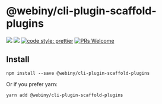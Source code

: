 # @webiny/cli-plugin-scaffold-plugins
[![](https://img.shields.io/npm/dw/@webiny/cli-plugin-scaffold-plugins.svg)](https://www.npmjs.com/package/@webiny/cli-plugin-scaffold-plugins)
[![](https://img.shields.io/npm/v/@webiny/cli-plugin-scaffold-plugins.svg)](https://www.npmjs.com/package/@webiny/cli-plugin-scaffold-plugins)
[![code style: prettier](https://img.shields.io/badge/code_style-prettier-ff69b4.svg?style=flat-square)](https://github.com/prettier/prettier)
[![PRs Welcome](https://img.shields.io/badge/PRs-welcome-brightgreen.svg?style=flat-square)](http://makeapullrequest.com)

## Install
```
npm install --save @webiny/cli-plugin-scaffold-plugins
```

Or if you prefer yarn:
```
yarn add @webiny/cli-plugin-scaffold-plugins
```
